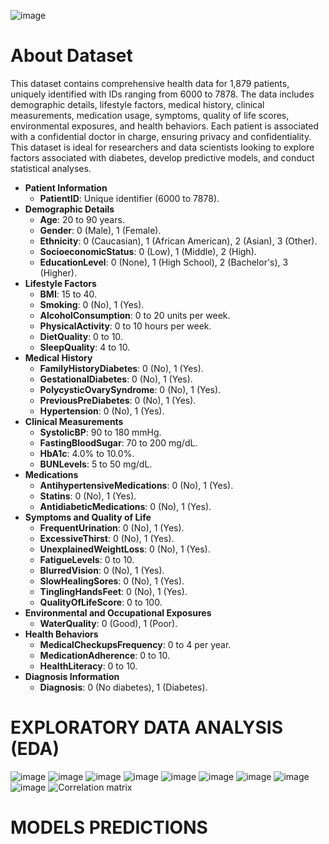 

![image](https://github.com/vsynguyen/Diabetes-Analysis/assets/162006821/ea3b127d-9b02-4dcb-883d-913896f2e987)


# About Dataset
This dataset contains comprehensive health data for 1,879 patients, uniquely identified with IDs ranging from 6000 to 7878. The data includes demographic details, lifestyle factors, medical history, clinical measurements, medication usage, symptoms, quality of life scores, environmental exposures, and health behaviors. Each patient is associated with a confidential doctor in charge, ensuring privacy and confidentiality. This dataset is ideal for researchers and data scientists looking to explore factors associated with diabetes, develop predictive models, and conduct statistical analyses.

- **Patient Information**
    - **PatientID**: Unique identifier (6000 to 7878).
- **Demographic Details**
    - **Age**: 20 to 90 years.
    - **Gender**: 0 (Male), 1 (Female).
    - **Ethnicity**: 0 (Caucasian), 1 (African American), 2 (Asian), 3 (Other).
    - **SocioeconomicStatus**: 0 (Low), 1 (Middle), 2 (High).
    - **EducationLevel**: 0 (None), 1 (High School), 2 (Bachelor's), 3 (Higher).
- **Lifestyle Factors**
    - **BMI**: 15 to 40.
    - **Smoking**: 0 (No), 1 (Yes).
    - **AlcoholConsumption**: 0 to 20 units per week.
    - **PhysicalActivity**: 0 to 10 hours per week.
    - **DietQuality**: 0 to 10.
    - **SleepQuality**: 4 to 10.
- **Medical History**
    - **FamilyHistoryDiabetes**: 0 (No), 1 (Yes).
    - **GestationalDiabetes**: 0 (No), 1 (Yes).
    - **PolycysticOvarySyndrome**: 0 (No), 1 (Yes).
    - **PreviousPreDiabetes**: 0 (No), 1 (Yes).
    - **Hypertension**: 0 (No), 1 (Yes).
- **Clinical Measurements**
    - **SystolicBP**: 90 to 180 mmHg.
    - **FastingBloodSugar**: 70 to 200 mg/dL.
    - **HbA1c**: 4.0% to 10.0%.
    - **BUNLevels**: 5 to 50 mg/dL.
- **Medications**
    - **AntihypertensiveMedications**: 0 (No), 1 (Yes).
    - **Statins**: 0 (No), 1 (Yes).
    - **AntidiabeticMedications**: 0 (No), 1 (Yes).
- **Symptoms and Quality of Life**
    - **FrequentUrination**: 0 (No), 1 (Yes).
    - **ExcessiveThirst**: 0 (No), 1 (Yes).
    - **UnexplainedWeightLoss**: 0 (No), 1 (Yes).
    - **FatigueLevels**: 0 to 10.
    - **BlurredVision**: 0 (No), 1 (Yes).
    - **SlowHealingSores**: 0 (No), 1 (Yes).
    - **TinglingHandsFeet**: 0 (No), 1 (Yes).
    - **QualityOfLifeScore**: 0 to 100.
- **Environmental and Occupational Exposures**
    - **WaterQuality**: 0 (Good), 1 (Poor).
- **Health Behaviors**
    - **MedicalCheckupsFrequency**: 0 to 4 per year.
    - **MedicationAdherence**: 0 to 10.
    - **HealthLiteracy**: 0 to 10.
- **Diagnosis Information**
    - **Diagnosis**: 0 (No diabetes), 1 (Diabetes).
# EXPLORATORY DATA ANALYSIS (EDA)
![image](https://github.com/vsynguyen/Diabetes-Analysis/assets/162006821/22465cb6-ef05-4915-ae54-c14e9768fbab)
![image](https://github.com/vsynguyen/Diabetes-Analysis/assets/162006821/69830625-e314-4fcf-9d07-52d0fa85998b)
![image](https://github.com/vsynguyen/Diabetes-Analysis/assets/162006821/42953b16-108a-4d4f-908c-0b4b3648e5c2)
![image](https://github.com/vsynguyen/Diabetes-Analysis/assets/162006821/360b0abe-2c27-4086-8e0a-3b0f7df7648b)
![image](https://github.com/vsynguyen/Diabetes-Analysis/assets/162006821/91749e27-a20d-448c-a39d-ff6957af99cf)
![image](https://github.com/vsynguyen/Diabetes-Analysis/assets/162006821/518a4777-df41-4909-bb71-f39e29307110)
![image](https://github.com/vsynguyen/Diabetes-Analysis/assets/162006821/c8ffb145-2be5-41e2-829d-a922be6edeb0)
![image](https://github.com/vsynguyen/Diabetes-Analysis/assets/162006821/c0623992-4d77-4257-a515-ca7d634ed99f)
![image](https://github.com/vsynguyen/Diabetes-Analysis/assets/162006821/447cd6fd-03bf-4dbe-975d-e2b9e9461c89)
![Correlation matrix](https://github.com/vsynguyen/Diabetes-Analysis/assets/162006821/cb06f34f-4f44-4f83-bd22-2e7d296c3e13)


# MODELS PREDICTIONS


